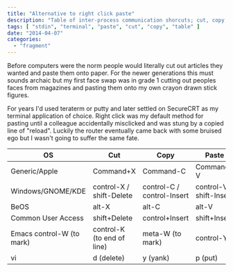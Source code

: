 ```yaml
---
title: "Alternative to right click paste"
description: "Table of inter-process communication shorcuts; cut, copy, paste"
tags: [ "stdin", "terminal", "paste", "cut", "copy", "table" ]
date: "2014-04-07"
categories:
  - "fragment"
---
```


Before computers were the norm people would literally cut out articles they wanted and paste them onto paper. For the newer generations this must sounds archaic but my first face swap was in grade 1 cutting out peoples faces from magazines and pasting them onto my own crayon drawn stick figures.

For years I'd used teraterm or putty and later settled on SecureCRT as my terminal application of choice. Right click was my default method for pasting until a colleague accidentally misclicked and was stung by a copied line of "reload". Luckily the router eventually came back with some bruised ego but I wasn't going to suffer the same fate.

| OS                        | Cut                        | Copy                       | Paste                    |
| ------------------------- | -------------------------- | -------------------------- | ------------------------ |
| Generic/Apple             | Command+X                  | Command-C                  | Command-V                |
| Windows/GNOME/KDE         | control-X / shift-Delete   | control-C / control-Insert | control-V / shift-Insert |
| BeOS                      | alt-X                      | alt-C                      | alt-V                    |
| Common User Access        | shift+Delete               | control+Insert             | shift+Insert             |
| Emacs control-W (to mark) | control-K (to end of line) | meta-W (to mark)           | control-Y                |
| vi                        | d (delete)                 | y (yank)                   | p (put)                  |

[1]: http://blog.network2501.com/2014/04/07/alternative-to-right-click-paste/#disqus_thread
[2]: http://blog.network2501.com/categories/fragment

